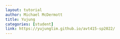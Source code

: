 ```yaml
---
layout: tutorial
author: Michael McDermott
title: Yujung
categories: [student]
link: https://yujunglim.github.io/avt415-sp2022/
---
```

